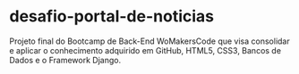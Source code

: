 # desafio-portal-de-noticias

Projeto final do Bootcamp de Back-End WoMakersCode que visa consolidar e aplicar o conhecimento adquirido em GitHub, HTML5, CSS3, Bancos de Dados e o Framework Django.
